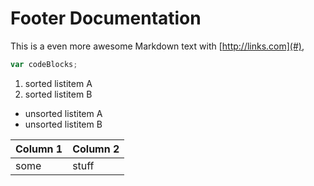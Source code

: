 
# Footer Documentation

This is a even more awesome Markdown text with [http://links.com](#), 

```js
var codeBlocks;
```

1.  sorted listitem A
2.  sorted listitem B


*   unsorted listitem A
*   unsorted listitem B


| Column 1 | Column 2 |
| -------- | -------- |
| some     | stuff    |
